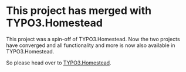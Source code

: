 # This project has merged with TYPO3.Homestead

This project was a spin-off of TYPO3.Homestead. Now the two projects have converged and all functionality and more is now also available in TYPO3.Homestead.

So please head over to [TYPO3.Homestead](https://github.com/Tuurlijk/TYPO3.Homestead).
